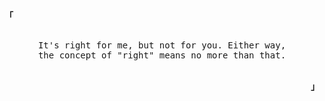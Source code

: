 <p align="left"><strong><samp>「</samp></strong></p>
    <p align="center">
        <samp><br>
        It's right for me, but not for you. Either way,<br>
        the concept of "right" means no more than that.
        </samp>
        <br><br>
    </p>
<p align="right"><strong><samp>」</samp></strong></p>

<!--
<details align="center">
    <summary><samp>0xFF</samp> &#11207;</summary>

<h2></h2>
    <img src='https://raw.githubusercontent.com/Sakura-nee/Sakura-nee/main/akazonae.jpg'>
<h2></h2><br>
        Music - Game - Anime - Learning
</details>
-->
